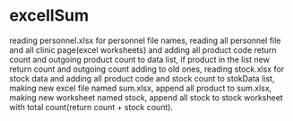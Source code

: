 # excellSum

reading personnel.xlsx for personnel file names,
reading all personnel file and all clinic page(excel worksheets) and adding all product code  return count and outgoing product count to  data list,
if  product in the list  new  return count and outgoing count  adding to old ones,
reading stock.xlsx for stock data and adding all product code and stock count to stokData list,
making new excel file named sum.xlsx,
append all product to sum.xlsx,
making new worksheet named stock,
append all stock to stock worksheet with total count(return count + stock count).
